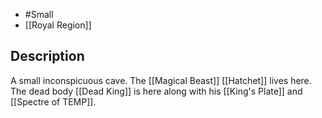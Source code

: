 - #Small
- [[Royal Region]]
## Description
A small inconspicuous cave.
The [[Magical Beast]] [[Hatchet]] lives here. The dead body [[Dead King]] is here along with his [[King's Plate]] and [[Spectre of TEMP]].